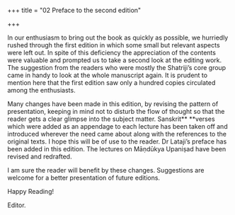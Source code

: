 +++
title = "02 Preface to the second edition"

+++

In our enthusiasm to bring out the book as quickly as possible, we hurriedly rushed through the first edition in which some small but relevant aspects were left out.  In spite of this deficiency the appreciation of the contents were valuable and prompted us to take a second look at the editing work. The suggestion from the readers who were mostly the Shatriji’s core group came in handy to look at the whole manuscript again. It is prudent to mention here that the first edition saw only a hundred copies circulated among the enthusiasts.

Many changes have been made in this edition, by revising the pattern of presentation, keeping in mind not to disturb the flow of thought so that the reader gets a clear glimpse into the subject matter.  Sanskrit** **verses which were added as an appendage to each lecture has been taken off and introduced wherever the need came about along with the references to the original texts.  I hope this will be of use to the reader.  Dr Lataji’s preface has been added in this edition.  The lectures on Māṇdūkya Upaniṣad have been revised and redrafted.

I am sure the reader will benefit by these changes. Suggestions are welcome for a better presentation of future editions.

Happy Reading!

Editor.

